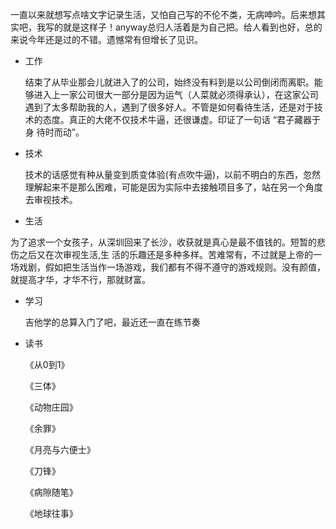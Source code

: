 一直以来就想写点啥文字记录生活，又怕自己写的不伦不类，无病呻吟。后来想其实吧，我写的就是这样子！anyway总归人活着是为自己把。给人看到也好，总的来说今年还是过的不错。遗憾常有但增长了见识。

- 工作

  结束了从毕业那会儿就进入了的公司，始终没有料到是以公司倒闭而离职。能够进入上一家公司很大一部分是因为运气（人菜就必须得承认），在这家公司遇到了太多帮助我的人，遇到了很多好人。不管是如何看待生活，还是对于技术的态度。真正的大佬不仅技术牛逼，还很谦虚。印证了一句话 “君子藏器于身 待时而动”。

- 技术

  技术的话感觉有种从量变到质变体验(有点吹牛逼)，以前不明白的东西，忽然理解起来不是那么困难，可能是因为实际中去接触项目多了，站在另一个角度去审视技术。

- 生活

​       为了追求一个女孩子，从深圳回来了长沙，收获就是真心是最不值钱的。短暂的悲伤之后又在次审视生活,生 活的乐趣还是多种多样。苦难常有，不过就是上帝的一场戏剧，假如把生活当作一场游戏，我们都有不得不遵守的游戏规则。没有颜值，就提高才华，才华不行，那就财富。

- 学习

  吉他学的总算入门了吧，最近还一直在练节奏

- 读书

  《从0到1》

  《三体》

  《动物庄园》

  《余罪》

  《月亮与六便士》

  《刀锋》

  《病隙随笔》

  《地球往事》


